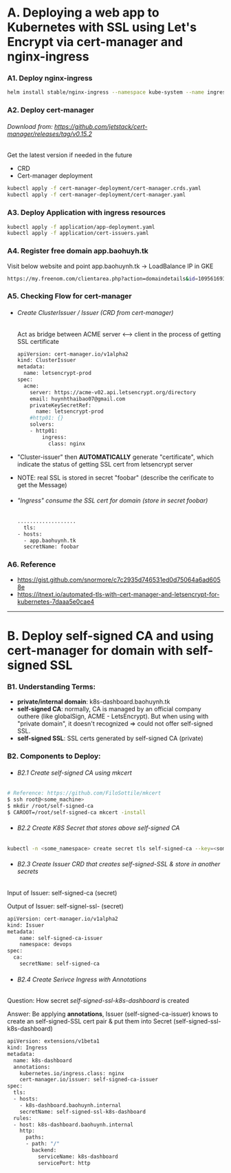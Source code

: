 # A. Deploying a web app to Kubernetes with SSL using Let's Encrypt via cert-manager and nginx-ingress

### A1. Deploy nginx-ingress
```sh
helm install stable/nginx-ingress --namespace kube-system --name ingress --set rbac.create=true
```


### A2. Deploy cert-manager

###### Download from: https://github.com/jetstack/cert-manager/releases/tag/v0.15.2
Get the latest version if needed in the future
- CRD
- Cert-manager deployment
```sh
kubectl apply -f cert-manager-deployment/cert-manager.crds.yaml
kubectl apply -f cert-manager-deployment/cert-manager.yaml
```

### A3. Deploy Application with ingress resources
```sh
kubectl apply -f application/app-deployment.yaml
kubectl apply -f application/cert-issuers.yaml
```

### A4. Register free domain app.baohuyh.tk
Visit below website and point app.baohuynh.tk -> LoadBalance IP in GKE
```sh
https://my.freenom.com/clientarea.php?action=domaindetails&id=1095616933
```

### A5. Checking Flow for cert-manager
- ###### Create ClusterIssuer / Issuer (CRD from cert-manager)
  
  Act as bridge between ACME server <--> client in the process of getting SSL certificate
   ```sh
   apiVersion: cert-manager.io/v1alpha2
   kind: ClusterIssuer
   metadata:
     name: letsencrypt-prod
   spec:
     acme:
       server: https://acme-v02.api.letsencrypt.org/directory
       email: huynhthaibao07@gmail.com
       privateKeySecretRef:
         name: letsencrypt-prod
       #http01: {}
       solvers:
       - http01:
           ingress:
             class: nginx
   ```   
- "Cluster-issuer" then **AUTOMATICALLY** generate "certificate", which indicate the status of getting SSL cert from letsencrypt server
- NOTE: real SSL is stored in secret "foobar" (describe the cerificate to get the Message)

- ###### "Ingress" consume the SSL cert for domain (store in secret foobar)

  ```sh
  ...................
    tls:
  - hosts:
    - app.baohuynh.tk
    secretName: foobar
  ```


### A6. Reference
- https://gist.github.com/snormore/c7c2935d746531ed0d75064a6ad6058e
- https://itnext.io/automated-tls-with-cert-manager-and-letsencrypt-for-kubernetes-7daaa5e0cae4

---

# B. Deploy self-signed CA and using cert-manager for domain with self-signed SSL

### B1. Understanding Terms:
- **private/internal domain**: k8s-dashboard.baohuynh.tk
- **self-signed CA**: normally, CA is managed by an official company outhere (like globalSign, ACME - LetsEncrypt). But when using with "private domain", it doesn't recognized => could not offer self-signed SSL.
- **self-signed SSL**: SSL certs generated by self-signed CA (private)

### B2. Components to Deploy:
- ###### B2.1 Create self-signed CA using mkcert
```sh
# Reference: https://github.com/FiloSottile/mkcert
$ ssh root@<some_machine>
$ mkdir /root/self-signed-ca
$ CAROOT=/root/self-signed-ca mkcert -install
```

- ###### B2.2 Create K8S Secret that stores above self-signed CA
```sh
kubectl -n <some_namespace> create secret tls self-signed-ca --key=<some_folder>/rootCA-key.pem --cert=<some_folder>/rootCA.pem
```

- ###### B2.3 Create Issuer CRD that creates self-signed-SSL & store in another secrets

Input of Issuer: self-signed-ca (secret)


Output of Issuer: self-signel-ssl-<something> (secret)

```sh
apiVersion: cert-manager.io/v1alpha2
kind: Issuer
metadata:
    name: self-signed-ca-issuer
    namespace: devops
spec:
  ca:
    secretName: self-signed-ca
```

- ###### B2.4 Create Serivce Ingress with *Annotations*
Question: How secret *self-signed-ssl-k8s-dashboard* is created

Answer: Be applying **annotations**, Issuer (self-signed-ca-issuer) knows to create an self-signed-SSL cert pair & put them into Secret (self-signed-ssl-k8s-dashboard)
```sh
apiVersion: extensions/v1beta1
kind: Ingress
metadata:
  name: k8s-dashboard
  annotations:
    kubernetes.io/ingress.class: nginx
    cert-manager.io/issuer: self-signed-ca-issuer
spec:
  tls:
  - hosts:
    - k8s-dashboard.baohuynh.internal
    secretName: self-signed-ssl-k8s-dashboard
  rules:
  - host: k8s-dashboard.baohuynh.internal
    http:
      paths:
      - path: "/"
        backend:
          serviceName: k8s-dashboard
          servicePort: http
```

